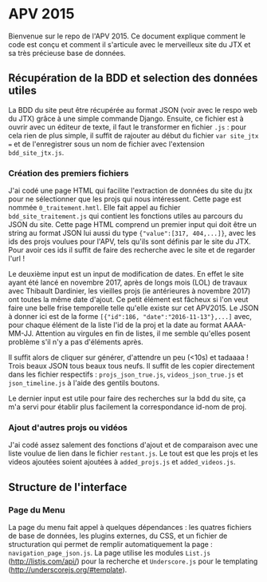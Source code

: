 # APV 2015

Bienvenue sur le repo de l'APV 2015. Ce document explique comment le code est conçu et comment il s'articule avec le merveilleux site du JTX et sa très précieuse base de données. 

## Récupération de la BDD et selection des données utiles

La BDD du site peut être récupérée au format JSON (voir avec le respo web du JTX) grâce à une simple commande Django. Ensuite, ce fichier est à ouvrir avec un éditeur de texte, il faut le transformer en fichier `.js` : pour cela rien de plus simple, il suffit de rajouter au début du fichier `var site_jtx =` et de l'enregistrer sous un nom de fichier avec l'extension  `bdd_site_jtx.js`. 

### Création des premiers fichiers

J'ai codé une page HTML qui facilite l'extraction de données du site du jtx pour ne sélectionner que les projs qui nous intéressent. Cette page est nommée `0_traitement.hmtl`. Elle fait appel au fichier `bdd_site_traitement.js` qui contient les fonctions utiles au parcours du JSON du site. Cette page HTML comprend un premier input qui doit être un string au format JSON lui aussi du type  `{"value":[317, 404,...]}`, avec les ids des projs voulues pour l'APV, tels qu'ils sont définis par le site du JTX. Pour avoir ces ids il suffit de faire des recherche avec le site et de regarder l'url !

Le deuxième input est un input de modification de dates. En effet le site ayant été lancé en novembre 2017, après de longs mois (LOL) de travaux avec Thibault Dardinier, les vieilles projs (ie antérieures à novembre 2017) ont toutes la même date d'ajout. Ce petit élément est fâcheux si l'on veut faire une belle frise temporelle telle qu'elle existe sur cet APV2015. Le JSON à donner ici est de la forme  `[{"id":186, "date":"2016-11-13"},...]` avec, pour chaque élément de la liste l'id de la proj et la date au format AAAA-MM-JJ. Attention au virgules en fin de listes, il me semble qu'elles posent problème s'il n'y a pas d'éléments après. 

Il suffit alors de cliquer sur générer, d'attendre un peu (<10s) et tadaaaa ! Trois beaux JSON tous beaux tous neufs. Il suffit de les copier directement dans les fichier respectifs : `projs_json_true.js`, `videos_json_true.js` et `json_timeline.js` à l'aide des gentils boutons. 

Le dernier input est utile pour faire des recherches sur la bdd du site, ça m'a servi pour établir plus facilement la correspondance id-nom de proj. 

### Ajout d'autres projs ou vidéos

J'ai codé assez salement des fonctions d'ajout et de comparaison avec une liste voulue de lien dans le fichier `restant.js`. Le tout est que les projs et les videos ajoutées soient ajoutées à `added_projs.js` et `added_videos.js`. 

## Structure de l'interface

### Page du Menu

La page du menu fait appel à quelques dépendances : les quatres fichiers de base de données, les plugins externes, du CSS, et un fichier de structuration qui permet de remplir automatiquement la page : `navigation_page_json.js`. La page utilise les modules `List.js` (http://listjs.com/api/) pour la recherche et `Underscore.js` pour le templating (http://underscorejs.org/#template).